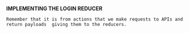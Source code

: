 **IMPLEMENTING THE LOGIN REDUCER**

```
Remember that it is from actions that we make requests to APIs and return payloads  giving them to the reducers.


```
